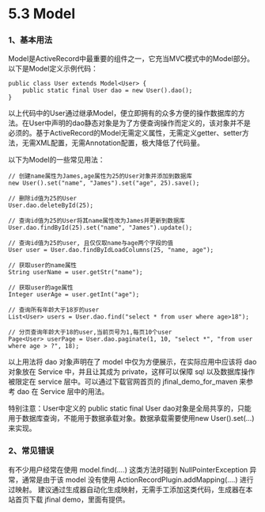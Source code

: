 # 5.3 Model
### 1、基本用法
Model是ActiveRecord中最重要的组件之一，它充当MVC模式中的Model部分。以下是Model定义示例代码：
```
public class User extends Model<User> {
    public static final User dao = new User().dao();
}
```
以上代码中的User通过继承Model，便立即拥有的众多方便的操作数据库的方法。在User中声明的dao静态对象是为了方便查询操作而定义的，该对象并不是必须的。基于ActiveRecord的Model无需定义属性，无需定义getter、setter方法，无需XML配置，无需Annotation配置，极大降低了代码量。

以下为Model的一些常见用法：
```
// 创建name属性为James,age属性为25的User对象并添加到数据库
new User().set("name", "James").set("age", 25).save();
 
// 删除id值为25的User
User.dao.deleteById(25);
 
// 查询id值为25的User将其name属性改为James并更新到数据库
User.dao.findById(25).set("name", "James").update();
 
// 查询id值为25的user, 且仅仅取name与age两个字段的值
User user = User.dao.findByIdLoadColumns(25, "name, age");
 
// 获取user的name属性
String userName = user.getStr("name");
 
// 获取user的age属性
Integer userAge = user.getInt("age");
 
// 查询所有年龄大于18岁的user
List<User> users = User.dao.find("select * from user where age>18");
 
// 分页查询年龄大于18的user,当前页号为1,每页10个user
Page<User> userPage = User.dao.paginate(1, 10, "select *", "from user where age > ?", 18);
```
以上用法将 dao 对象声明在了 model 中仅为方便展示，在实际应用中应该将 dao 对象放在 Service 中，并且让其成为 private，这样可以保障 sql 以及数据库操作被限定在 service 层中。可以通过下载官网首页的 jfinal_demo_for_maven 来参考 dao 在 Service 层中的用法。

特别注意：User中定义的 public static final User dao对象是全局共享的，只能用于数据库查询，不能用于数据承载对象。数据承载需要使用new User().set(…)来实现。



### 2、常见错误
有不少用户经常在使用 model.find(....) 这类方法时碰到 NullPointerException 异常，通常是由于该 model 没有使用 ActionRecordPlugin.addMapping(....) 进行过映射。 建议通过生成器自动化生成映射，无需手工添加这类代码，生成器在本站首页下载 jfinal demo，里面有提供。